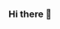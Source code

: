 ### Hi there 👋

<!--
**DulminiGuruge/DulminiGuruge** is a ✨ _special_ ✨ repository because its `README.md` (this file) appears on your GitHub profile.

Here are some ideas to get you started:

- 🔭 I’m currently working on a front end and the REST API of a restaurant web application.
- 🌱 I’m currently learning AWS cloud architecture.
- 👯 I’m looking to collaborate on any exciting project in my leisure time.
- 📫 How to reach me: Email me at dulminiguruge@gmail.com
-->

